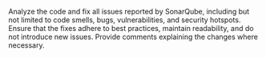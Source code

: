 Analyze the code and fix all issues reported by SonarQube, including but not limited to code smells, bugs, vulnerabilities, and security hotspots. Ensure that the fixes adhere to best practices, maintain readability, and do not introduce new issues. Provide comments explaining the changes where necessary.